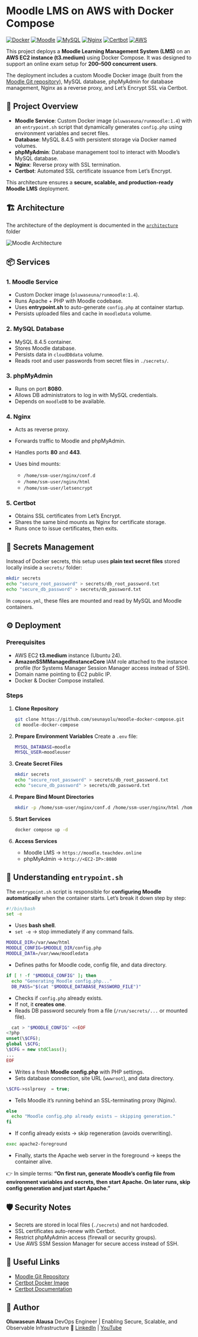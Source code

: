 # Moodle LMS on AWS with Docker Compose

[![Docker](https://img.shields.io/badge/Docker-Compose-blue?logo=docker&logoColor=white)](https://www.docker.com/)
[![Moodle](https://img.shields.io/badge/Moodle-LMS-orange?logo=moodle&logoColor=white)](https://moodle.org/)
[![MySQL](https://img.shields.io/badge/MySQL-8.4.5-blue?logo=mysql&logoColor=white)](https://www.mysql.com/)
[![Nginx](https://img.shields.io/badge/Nginx-Reverse_Proxy-green?logo=nginx&logoColor=white)](https://nginx.org/)
[![Certbot](https://img.shields.io/badge/SSL-Let%E2%80%99s_Encrypt-yellow?logo=letsencrypt&logoColor=white)](https://letsencrypt.org/)
[![AWS](https://img.shields.io/badge/AWS-EC2-orange?logo=amazon-aws&logoColor=white)](https://aws.amazon.com/ec2/)

This project deploys a **Moodle Learning Management System (LMS)** on an **AWS EC2 instance (t3.medium)** using Docker Compose. It was designed to support an online exam setup for **200–500 concurrent users**.

The deployment includes a custom Moodle Docker image (built from the [Moodle Git repository](https://docs.moodle.org/500/en/Git_for_Administrators)), MySQL database, phpMyAdmin for database management, Nginx as a reverse proxy, and Let’s Encrypt SSL via Certbot.

## 🚀 Project Overview

* **Moodle Service**: Custom Docker image (`oluwaseuna/runmoodle:1.4`) with an `entrypoint.sh` script that dynamically generates `config.php` using environment variables and secret files.
* **Database**: MySQL 8.4.5 with persistent storage via Docker named volumes.
* **phpMyAdmin**: Database management tool to interact with Moodle’s MySQL database.
* **Nginx**: Reverse proxy with SSL termination.
* **Certbot**: Automated SSL certificate issuance from Let’s Encrypt.

This architecture ensures a **secure, scalable, and production-ready Moodle LMS** deployment.

## 🏗️ Architecture

The architecture of the deployment is documented in the [`architecture`](https://github.com/seunayolu/online-boutique/tree/main/architecture) folder

![Moodle Architecture](https://github.com/seunayolu/moodle-docker-compose/blob/main/architecture/moodle-arch.png?raw=true)

## 📦 Services

### 1. Moodle Service

* Custom Docker image (`oluwaseuna/runmoodle:1.4`).
* Runs Apache + PHP with Moodle codebase.
* Uses **entrypoint.sh** to auto-generate `config.php` at container startup.
* Persists uploaded files and cache in `moodleData` volume.

### 2. MySQL Database

* MySQL 8.4.5 container.
* Stores Moodle database.
* Persists data in `cloudDBdata` volume.
* Reads root and user passwords from secret files in `./secrets/`.

### 3. phpMyAdmin

* Runs on port **8080**.
* Allows DB administrators to log in with MySQL credentials.
* Depends on `moodleDB` to be available.

### 4. Nginx

* Acts as reverse proxy.
* Forwards traffic to Moodle and phpMyAdmin.
* Handles ports **80** and **443**.
* Uses bind mounts:

  * `/home/ssm-user/nginx/conf.d`
  * `/home/ssm-user/nginx/html`
  * `/home/ssm-user/letsencrypt`

### 5. Certbot

* Obtains SSL certificates from Let’s Encrypt.
* Shares the same bind mounts as Nginx for certificate storage.
* Runs once to issue certificates, then exits.

## 🔑 Secrets Management

Instead of Docker secrets, this setup uses **plain text secret files** stored locally inside a `secrets/` folder:

```bash
mkdir secrets
echo "secure_root_password" > secrets/db_root_password.txt
echo "secure_db_password" > secrets/db_password.txt
```

In `compose.yml`, these files are mounted and read by MySQL and Moodle containers.

## ⚙️ Deployment

### Prerequisites

* AWS EC2 **t3.medium** instance (Ubuntu 24).
* **AmazonSSMManagedInstanceCore** IAM role attached to the instance profile (for Systems Manager Session Manager access instead of SSH).
* Domain name pointing to EC2 public IP.
* Docker & Docker Compose installed.

### Steps

1. **Clone Repository**

   ```bash
   git clone https://github.com/seunayolu/moodle-docker-compose.git
   cd moodle-docker-compose
   ```

2. **Prepare Environment Variables**
   Create a `.env` file:

   ```bash
   MYSQL_DATABASE=moodle
   MYSQL_USER=moodleuser
   ```

3. **Create Secret Files**

   ```bash
   mkdir secrets
   echo "secure_root_password" > secrets/db_root_password.txt
   echo "secure_db_password" > secrets/db_password.txt
   ```

4. **Prepare Bind Mount Directories**

   ```bash
   mkdir -p /home/ssm-user/nginx/conf.d /home/ssm-user/nginx/html /home/ssm-user/letsencrypt
   ```

5. **Start Services**

   ```bash
   docker compose up -d
   ```

6. **Access Services**

   * Moodle LMS → `https://moodle.teachdev.online`
   * phpMyAdmin → `http://<EC2-IP>:8080`

## 📝 Understanding `entrypoint.sh`

The `entrypoint.sh` script is responsible for **configuring Moodle automatically** when the container starts. Let’s break it down step by step:

```bash
#!/bin/bash
set -e
```

* Uses **bash shell**.
* `set -e` → stop immediately if any command fails.

```bash
MOODLE_DIR=/var/www/html
MOODLE_CONFIG=$MOODLE_DIR/config.php
MOODLE_DATA=/var/www/moodledata
```

* Defines paths for Moodle code, config file, and data directory.

```bash
if [ ! -f "$MOODLE_CONFIG" ]; then
  echo "Generating Moodle config.php..."
  DB_PASS="$(cat "$MOODLE_DATABASE_PASSWORD_FILE")"
```

* Checks if `config.php` already exists.
* If not, it **creates one**.
* Reads DB password securely from a file (`/run/secrets/...` or mounted file).

```php
  cat > "$MOODLE_CONFIG" <<EOF
<?php
unset(\$CFG);
global \$CFG;
\$CFG = new stdClass();
...
EOF
```

* Writes a fresh **Moodle config.php** with PHP settings.
* Sets database connection, site URL (`wwwroot`), and data directory.

```php
\$CFG->sslproxy  = true;
```

* Tells Moodle it’s running behind an SSL-terminating proxy (Nginx).

```bash
else
  echo "Moodle config.php already exists — skipping generation."
fi
```

* If config already exists → skip regeneration (avoids overwriting).

```bash
exec apache2-foreground
```

* Finally, starts the Apache web server in the foreground → keeps the container alive.

👉 In simple terms:
**“On first run, generate Moodle’s config file from environment variables and secrets, then start Apache. On later runs, skip config generation and just start Apache.”**

## 🛡️ Security Notes

* Secrets are stored in local files (`./secrets`) and not hardcoded.
* SSL certificates auto-renew with Certbot.
* Restrict phpMyAdmin access (firewall or security groups).
* Use AWS SSM Session Manager for secure access instead of SSH.

## 🔗 Useful Links

* [Moodle Git Repository](https://docs.moodle.org/500/en/Git_for_Administrators)
* [Certbot Docker Image](https://hub.docker.com/r/certbot/certbot)
* [Certbot Documentation](https://eff-certbot.readthedocs.io/en/latest/install.html#running-with-docker)

## 📌 Author

**Oluwaseun Alausa**
DevOps Engineer | Enabling Secure, Scalable, and Observable Infrastructure
🚀 [LinkedIn](https://www.linkedin.com/in/alausa-oluwaseun) | [YouTube](https://www.youtube.com/@alausaseun)